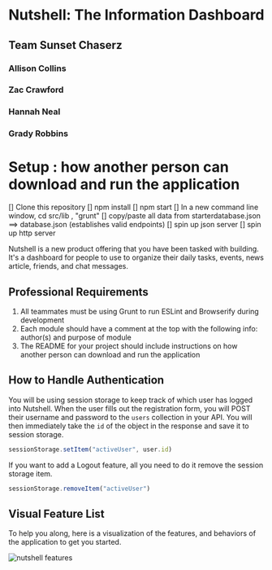 # Nutshell: The Information Dashboard
## Team Sunset Chaserz
### Allison Collins
### Zac Crawford
### Hannah Neal
### Grady Robbins

# Setup : how another person can download and run the application
[] Clone this repository
[] npm install
[] npm start
[] In a new command line window, cd src/lib , "grunt"
[] copy/paste all data from starterdatabase.json ==> database.json (establishes valid endpoints)
[] spin up json server
[] spin up http server



Nutshell is a new product offering that you have been tasked with building. It's a dashboard for people to use to organize their daily tasks, events, news article, friends, and chat messages.


## Professional Requirements

1. All teammates must be using Grunt to run ESLint and Browserify during development
2. Each module should have a comment at the top with the following info: author(s) and purpose of module
3. The README for your project should include instructions on how another person can download and run the application

## How to Handle Authentication

You will be using session storage to keep track of which user has logged into Nutshell. When the user fills out the registration form, you will POST their username and password to the `users` collection in your API. You will then immediately take the `id` of the object in the response and save it to session storage.

```js
sessionStorage.setItem("activeUser", user.id)
```

If you want to add a Logout feature, all you need to do it remove the session storage item.

```js
sessionStorage.removeItem("activeUser")
```

## Visual Feature List

To help you along, here is a visualization of the features, and behaviors of the application to get you started.

![nutshell features](./Nutshell.png)
